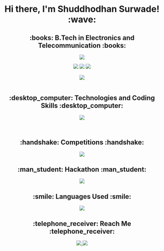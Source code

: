 <h1 align="center">Hi there, I'm Shuddhodhan Surwade! :wave:</h1>

<h2 align="center">:books: B.Tech in Electronics and Telecommunication :books:</h2>

<p align="center">
  <a href="https://github.com/sidz111/">
    <img src="https://readme-typing-svg.herokuapp.com?lines=Electronics+and+Telecommunication+Engineering+Student;Java%20|%20Python%20|+SQL%20|%20Computer+Networks;&center=true&width=550&height=40">
  </a>
</p>

<div align="center">
  <img src='https://img.shields.io/github/followers/sidz111?logo=Github&style=for-the-badge'>
  <img src="https://img.shields.io/github/stars/sidz111?style=for-the-badge">
  <a href="https://github.com/sidz111/">
    <img src="https://komarev.com/ghpvc/?username=sidz111&style=for-the-badge">
  </a>
</div>

<br>

<div align="center">
  <img src="https://github-readme-stats.vercel.app/api?username=sidz111&show_icons=true&theme=chartreuse-dark">
</div>

<br>

<h2 align="center">:desktop_computer: Technologies and Coding Skills :desktop_computer:</h2>

<p align="center">
  <a href="https://github.com/sidz111/">
    <img src="https://readme-typing-svg.herokuapp.com?lines=Java%20|%20Python%20|+SQL%20|%20Computer+Networks|%20Latex;&center=true&width=550&height=40">
  </a>
</p>

<br>

<h2 align="center">:handshake: Competitions :handshake:</h2>

<p align="center">
  <a href="https://github.com/sidz111/">
    <img src="https://readme-typing-svg.herokuapp.com?lines=Students+Innovation+Festival;IISF+2022+MANIT+Bhopal;Selected+in+top+100+teams+in+India;&center=true&width=550&height=40">
  </a>
</p>

<h2 align="center">:man_student: Hackathon :man_student:</h2>

<p align="center">
  <a href="https://github.com/sidz111/">
    <img src="https://readme-typing-svg.herokuapp.com?lines=2nd+Edition+of+Poornima+Hackathon+2023;2nd+Edition+of+Poornima+Hackathon+2023;Tech+hunt+College+level+Hackathon;&center=true&width=550&height=40">
  </a>
</p>

<h2 align="center">:smile: Languages Used :smile:</h2>

<div align="center">
  <img src="https://github-readme-stats.vercel.app/api/top-langs/?username=sidz111&layout=compact">
</div>

<h2 align="center">:telephone_receiver: Reach Me :telephone_receiver:</h2>

<div align="center">
  <a href="https://www.linkedin.com/in/shuddhodhan-surwade-a493b7215/">
    <img src="https://img.shields.io/badge/LinkedIn-0077B5?style=for-the-badge&logo=linkedin&logoColor=white">
  </a>
  <a href="mailto:sssurwade2212@gmail.com">
    <img src="https://img.shields.io/badge/Gmail-D14836?style=for-the-badge&logo=gmail&logoColor=white">
  </a>
</div>
